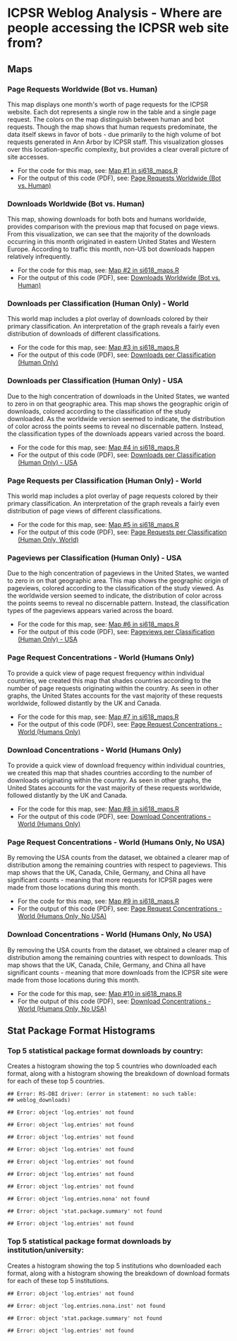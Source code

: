 ICPSR Weblog Analysis - Where are people accessing the ICPSR web site from?
========================================================
Maps
--------------------

### Page Requests Worldwide (Bot vs. Human)

This map displays one month's worth of page requests for the ICPSR website. Each dot represents a single row in the table and a single page request. The colors on the map distinguish between human and bot requests. Though the map shows that human requests predominate, the data itself skews in favor of bots - due primarily to the high volume of bot requests generated in Ann Arbor by ICPSR staff. This visualization glosses over this location-specific complexity, but provides a clear overall picture of site accesses.

* For the code for this map, see: [Map #1 in si618_maps.R](http://link.to.file)
* For the output of this code (PDF), see: [Page Requests Worldwide (Bot vs. Human)](https://ctools.umich.edu/access/content/group/0929c341-b2de-44aa-a7ca-6224d65e341d/Project%20resources/Web%20Log%20Analysis/maps_pageviews_world_botvhuman.pdf)

### Downloads Worldwide (Bot vs. Human)

This map, showing downloads for both bots and humans worldwide, provides comparison with the previous map that focused on page views. From this visualization, we can see that the majority of the downloads occurring in this month originated in eastern United States and Western Europe. According to traffic this month, non-US bot downloads happen relatively infrequently.

* For the code for this map, see: [Map #2 in si618_maps.R](http://link.to.file)
* For the output of this code (PDF), see: [Downloads Worldwide (Bot vs. Human)](https://ctools.umich.edu/access/content/group/0929c341-b2de-44aa-a7ca-6224d65e341d/Project%20resources/Web%20Log%20Analysis/maps_downloads_world_botvhuman.pdf)

### Downloads per Classification (Human Only) - World
This world map includes a plot overlay of downloads colored by their primary classification. An interpretation of the graph reveals a fairly even distribution of downloads of different classifications.

* For the code for this map, see: [Map #3 in si618_maps.R](http://link.to.file)
* For the output of this code (PDF), see: [Downloads per Classification (Human Only)](https://ctools.umich.edu/access/content/group/0929c341-b2de-44aa-a7ca-6224d65e341d/Project%20resources/Web%20Log%20Analysis/maps_downloads_classification_humanonly.pdf)

### Downloads per Classification (Human Only) - USA
Due to the high concentration of downloads in the United States, we wanted to zero in on that geographic area. This map shows the geographic origin of downloads, colored according to the classification of the study downloaded. As the worldwide version seemed to indicate, the distribution of color across the points seems to reveal no discernable pattern. Instead, the classification types of the downloads appears varied across the board.

* For the code for this map, see: [Map #4 in si618_maps.R](http://link.to.file)
* For the output of this code (PDF), see: [Downloads per Classification (Human Only) - USA](https://ctools.umich.edu/access/content/group/0929c341-b2de-44aa-a7ca-6224d65e341d/Project%20resources/Web%20Log%20Analysis/maps_downloads_classification_humanonly_usa.pdf)

### Page Requests per Classification (Human Only) - World
This world map includes a plot overlay of page requests colored by their primary classification. An interpretation of the graph reveals a fairly even distribution of page views of different classifications.

* For the code for this map, see: [Map #5 in si618_maps.R](http://link.to.file)
* For the output of this code (PDF), see: [Page Requests per Classification (Human Only, World)](https://ctools.umich.edu/access/content/group/0929c341-b2de-44aa-a7ca-6224d65e341d/Project%20resources/Web%20Log%20Analysis/maps_pageviews_classification_humanonly.pdf)

### Pageviews per Classification (Human Only) - USA
Due to the high concentration of pageviews in the United States, we wanted to zero in on that geographic area. This map shows the geographic origin of pageviews, colored according to the classification of the study viewed. As the worldwide version seemed to indicate, the distribution of color across the points seems to reveal no discernable pattern. Instead, the classification types of the pageviews appears varied across the board.

* For the code for this map, see: [Map #6 in si618_maps.R](http://link.to.file)
* For the output of this code (PDF), see: [Pageviews per Classification (Human Only) - USA](https://ctools.umich.edu/access/content/group/0929c341-b2de-44aa-a7ca-6224d65e341d/Project%20resources/Web%20Log%20Analysis/maps_pageviews_classification_humanonly_usa.pdf)

### Page Request Concentrations - World (Humans Only)
To provide a quick view of page request frequency within individual countries, we created this map that shades countries according to the number of page requests originating within the country. As seen in other graphs, the United States accounts for the vast majority of these requests worldwide, followed distantly by the UK and Canada.

* For the code for this map, see: [Map #7 in si618_maps.R](http://link.to.file)
* For the output of this code (PDF), see: [Page Request Concentrations - World (Humans Only)](https://ctools.umich.edu/access/content/group/0929c341-b2de-44aa-a7ca-6224d65e341d/Project%20resources/Web%20Log%20Analysis/maps_pageviews_humanonly_shading.pdf)

### Download Concentrations - World (Humans Only)
To provide a quick view of download frequency within individual countries, we created this map that shades countries according to the number of downloads originating within the country. As seen in other graphs, the United States accounts for the vast majority of these requests worldwide, followed distantly by the UK and Canada.

* For the code for this map, see: [Map #8 in si618_maps.R](http://link.to.file)
* For the output of this code (PDF), see: [Download Concentrations - World (Humans Only)](https://ctools.umich.edu/access/content/group/0929c341-b2de-44aa-a7ca-6224d65e341d/Project%20resources/Web%20Log%20Analysis/maps_downloads_humanonly_shading.pdf)

### Page Request Concentrations - World (Humans Only, No USA)
By removing the USA counts from the dataset, we obtained a clearer map of distribution among the remaining countries with respect to pageviews. This map shows that the UK, Canada, Chile, Germany, and China all have significant counts - meaning that more requests for ICPSR pages were made from those locations during this month.

* For the code for this map, see: [Map #9 in si618_maps.R](http://link.to.file)
* For the output of this code (PDF), see: [Page Request Concentrations - World (Humans Only, No USA)](https://ctools.umich.edu/access/content/group/0929c341-b2de-44aa-a7ca-6224d65e341d/Project%20resources/Web%20Log%20Analysis/maps_pageviews_humanonly_shading_nousa.pdf)

### Download Concentrations - World (Humans Only, No USA)
By removing the USA counts from the dataset, we obtained a clearer map of distribution among the remaining countries with respect to downloads. This map shows that the UK, Canada, Chile, Germany, and China all have significant counts - meaning that more downloads from the ICPSR site were made from those locations during this month.

* For the code for this map, see: [Map #10 in si618_maps.R](http://link.to.file)
* For the output of this code (PDF), see: [Download Concentrations - World (Humans Only, No USA)](https://ctools.umich.edu/access/content/group/0929c341-b2de-44aa-a7ca-6224d65e341d/Project%20resources/Web%20Log%20Analysis/maps_downloads_humanonly_shading_nousa.pdf)


Stat Package Format Histograms
--------------------------------------------------------

### Top 5 statistical package format downloads by country:

Creates a histogram showing the top 5 countries who downloaded each format, along with a histogram showing the breakdown of download formats for each of these top 5 countries.


```
## Error: RS-DBI driver: (error in statement: no such table:
## weblog_downloads)
```

```
## Error: object 'log.entries' not found
```

```
## Error: object 'log.entries' not found
```

```
## Error: object 'log.entries' not found
```

```
## Error: object 'log.entries' not found
```

```
## Error: object 'log.entries' not found
```

```
## Error: object 'log.entries' not found
```

```
## Error: object 'log.entries' not found
```

```
## Error: object 'log.entries.nona' not found
```

```
## Error: object 'stat.package.summary' not found
```

```
## Error: object 'log.entries' not found
```


### Top 5 statistical package format downloads by institution/university:

Creates a histogram showing the top 5 institutions who downloaded each format, along with a histogram showing the breakdown of download formats for each of these top 5 institutions.


```
## Error: object 'log.entries' not found
```

```
## Error: object 'log.entries.nona.inst' not found
```

```
## Error: object 'stat.package.summary' not found
```

```
## Error: object 'log.entries' not found
```

